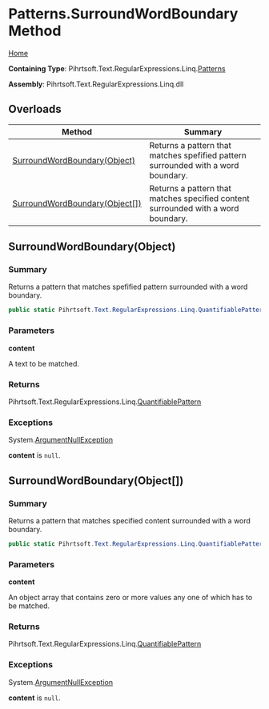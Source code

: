 # Patterns\.SurroundWordBoundary Method

[Home](../../../../../../README.md)

**Containing Type**: Pihrtsoft\.Text\.RegularExpressions\.Linq\.[Patterns](../README.md)

**Assembly**: Pihrtsoft\.Text\.RegularExpressions\.Linq\.dll

## Overloads

| Method | Summary |
| ------ | ------- |
| [SurroundWordBoundary(Object)](#Pihrtsoft_Text_RegularExpressions_Linq_Patterns_SurroundWordBoundary_System_Object_) | Returns a pattern that matches spefified pattern surrounded with a word boundary\. |
| [SurroundWordBoundary(Object\[\])](#Pihrtsoft_Text_RegularExpressions_Linq_Patterns_SurroundWordBoundary_System_Object___) | Returns a pattern that matches specified content surrounded with a word boundary\. |

## SurroundWordBoundary\(Object\) <a name="Pihrtsoft_Text_RegularExpressions_Linq_Patterns_SurroundWordBoundary_System_Object_"></a>

### Summary

Returns a pattern that matches spefified pattern surrounded with a word boundary\.

```csharp
public static Pihrtsoft.Text.RegularExpressions.Linq.QuantifiablePattern SurroundWordBoundary(object content)
```

### Parameters

**content**

A text to be matched\.

### Returns

Pihrtsoft\.Text\.RegularExpressions\.Linq\.[QuantifiablePattern](../../QuantifiablePattern/README.md)

### Exceptions

System\.[ArgumentNullException](https://docs.microsoft.com/en-us/dotnet/api/system.argumentnullexception)

**content** is `null`\.

## SurroundWordBoundary\(Object\[\]\) <a name="Pihrtsoft_Text_RegularExpressions_Linq_Patterns_SurroundWordBoundary_System_Object___"></a>

### Summary

Returns a pattern that matches specified content surrounded with a word boundary\.

```csharp
public static Pihrtsoft.Text.RegularExpressions.Linq.QuantifiablePattern SurroundWordBoundary(params object[] content)
```

### Parameters

**content**

An object array that contains zero or more values any one of which has to be matched\.

### Returns

Pihrtsoft\.Text\.RegularExpressions\.Linq\.[QuantifiablePattern](../../QuantifiablePattern/README.md)

### Exceptions

System\.[ArgumentNullException](https://docs.microsoft.com/en-us/dotnet/api/system.argumentnullexception)

**content** is `null`\.

